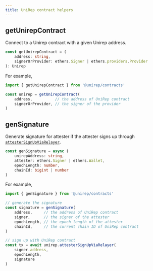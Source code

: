 ```yaml
---
title: UniRep contract helpers
---
```


## getUnirepContract

Connect to a Unirep contract with a given Unirep address.

```ts
const getUnirepContract = (
    address: string,
    signerOrProvider: ethers.Signer | ethers.providers.Provider
): Unirep
```

For example,

```ts
import { getUnirepContract } from '@unirep/contracts'

const unirep = getUnirepContract(
    address,          // the address of UniRep contract
    signerOrProvider, // the signer of the provider
)
```

## genSignature

Generate signature for attester if the attester signs up through [`attesterSignUpViaRelayer`](./unirep-sol.md#attestersignupviarelayer).

```ts
const genSignature = async (
    unirepAddress: string,
    attester: ethers.Signer | ethers.Wallet,
    epochLength: number,
    chainId: bigint | number
)
```

For example,

```ts
import { genSignature } from '@unirep/contracts'

// generate the signature
const signature = genSignature(
    address,     // the address of UniRep contract
    signer,      // the signer of the attester
    epochLength, // the epoch length of the attester
    chainId,     // the current chain ID of UniRep contract
)

// sign up with UniRep contract
const tx = await unirep.attesterSignUpViaRelayer(
    signer.address,
    epochLength,
    signature
)
```
